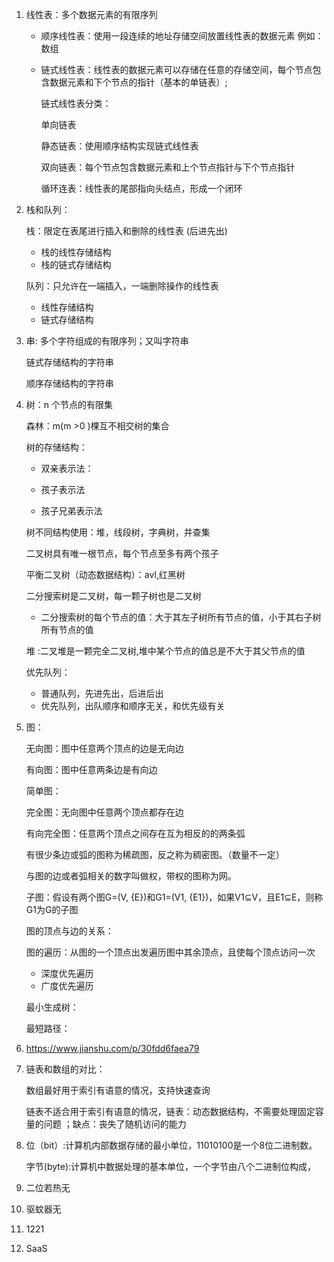 1. 线性表：多个数据元素的有限序列

   - 顺序线性表：使用一段连续的地址存储空间放置线性表的数据元素 例如：数组

   - 链式线性表：线性表的数据元素可以存储在任意的存储空间，每个节点包含数据元素和下个节点的指针（基本的单链表）;

     链式线性表分类：

     单向链表

     静态链表：使用顺序结构实现链式线性表

     双向链表：每个节点包含数据元素和上个节点指针与下个节点指针

     循环连表：线性表的尾部指向头结点，形成一个闭环

2. 栈和队列：

   栈：限定在表尾进行插入和删除的线性表 (后进先出)

   - 栈的线性存储结构
   - 栈的链式存储结构

   队列：只允许在一端插入，一端删除操作的线性表

   - 线性存储结构
   - 链式存储结构

3. 串: 多个字符组成的有限序列；又叫字符串

   链式存储结构的字符串

   顺序存储结构的字符串

4. 树：n 个节点的有限集

   森林：m(m >0 )棵互不相交树的集合

   树的存储结构：

   - 双亲表示法：

   - 孩子表示法
   - 孩子兄弟表示法

   树不同结构使用：堆，线段树，字典树，并查集

   二叉树具有唯一根节点，每个节点至多有两个孩子

   平衡二叉树（动态数据结构）：avl,红黑树

   二分搜索树是二叉树，每一颗子树也是二叉树

   - 二分搜索树的每个节点的值：大于其左子树所有节点的值，小于其右子树所有节点的值

   堆 :二叉堆是一颗完全二叉树,堆中某个节点的值总是不大于其父节点的值

   优先队列：

   - 普通队列，先进先出，后进后出
   - 优先队列，出队顺序和顺序无关，和优先级有关

5. 图：

   无向图：图中任意两个顶点的边是无向边

   有向图：图中任意两条边是有向边

   简单图：

   完全图：无向图中任意两个顶点都存在边

   有向完全图：任意两个顶点之间存在互为相反的的两条弧

   有很少条边或弧的图称为稀疏图，反之称为稠密图。（数量不一定）

   与图的边或者弧相关的数字叫做权，带权的图称为网。

   子图：假设有两个图G=(V, {E})和G1=(V1, {E1})，如果V1⊆V，且E1⊆E，则称G1为G的子图

   图的顶点与边的关系：

   图的遍历：从图的一个顶点出发遍历图中其余顶点，且使每个顶点访问一次

   - 深度优先遍历
   - 广度优先遍历

   最小生成树：

   最短路径：

6. https://www.jianshu.com/p/30fdd6faea79 

7. 链表和数组的对比：

   数组最好用于索引有语意的情况，支持快速查询

   链表不适合用于索引有语意的情况，链表：动态数据结构，不需要处理固定容量的问题 ；缺点：丧失了随机访问的能力

8. 位（bit）:计算机内部数据存储的最小单位，11010100是一个8位二进制数。

   字节(byte):计算机中数据处理的基本单位，一个字节由八个二进制位构成，

   

9. 二位若热无

10. 驱蚊器无

11. 1221

12. SaaS

